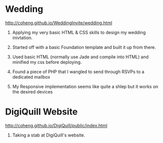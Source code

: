 # Wedding 
http://coheng.github.io/WeddingInvite/wedding.html

1. Applying my very basic HTML & CSS skills to design my wedding inivtation. 

2. Started off with a basic Foundation template and built it up from there. 
3. Used basic HTML (normally use Jade and compile into HTML) and minified my css before deploying. 

4. Found a piece of PHP that I wangled to send through RSVPs to a dedicated mailbox
5. My Responsive implementation seems like quite a shlep but it works on the desired devices



# DigiQuill Website 
http://coheng.github.io/DigiQuill/public/index.html

1. Taking a stab at DigiQuill's website.
